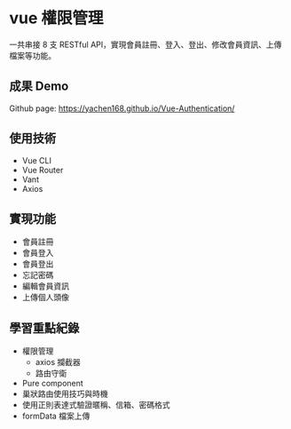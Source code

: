 # vue 權限管理
一共串接 8 支 RESTful API，實現會員註冊、登入、登出、修改會員資訊、上傳檔案等功能。

## 成果 Demo
Github page: https://yachen168.github.io/Vue-Authentication/

## 使用技術
- Vue CLI
- Vue Router
- Vant
- Axios

## 實現功能
- 會員註冊
- 會員登入
- 會員登出
- 忘記密碼 
- 編輯會員資訊
- 上傳個人頭像
  
## 學習重點紀錄
- 權限管理
  - axios 攔截器
  - 路由守衛
- Pure component
- 巢狀路由使用技巧與時機
- 使用正則表達式驗證暱稱、信箱、密碼格式
- formData 檔案上傳
